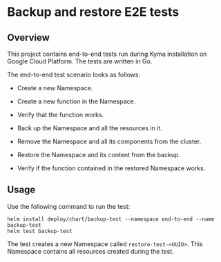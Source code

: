 # Backup and restore E2E tests

## Overview

This project contains end-to-end tests run during Kyma installation on Google Cloud Platform. The tests are written in Go. 

The end-to-end test scenario looks as follows:

- Create a new Namespace.
- Create a new function in the Namespace.
- Verify that the function works.

- Back up the Namespace and all the resources in it.
- Remove the Namespace and all its components from the cluster.

- Restore the Namespace and its content from the backup.
- Verify if the function contained in the restored Namespace works.

## Usage

Use the following command to run the test:


```
helm install deploy/chart/backup-test --namespace end-to-end --name backup-test
helm test backup-test
```

The test creates a new Namespace called `restore-test-<UUID>`. This Namespace contains all resources created during the test.
